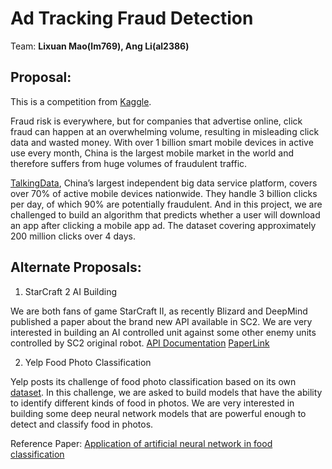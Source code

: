 # Ad Tracking Fraud Detection

Team: **Lixuan Mao(lm769), Ang Li(al2386)**

## Proposal:
This is a competition from [Kaggle](https://www.kaggle.com/c/talkingdata-adtracking-fraud-detection/leaderboard).

Fraud risk is everywhere, but for companies that advertise online, click fraud can happen at an overwhelming volume, resulting in misleading click data and wasted money. With over 1 billion smart mobile devices in active use every month, China is the largest mobile market in the world and therefore suffers from huge volumes of fraudulent traffic.

[TalkingData](https://www.talkingdata.com/), China’s largest independent big data service platform, covers over 70% of active mobile devices nationwide. They handle 3 billion clicks per day, of which 90% are potentially fraudulent. And in this project, we are challenged to build an algorithm that predicts whether a user will download an app after clicking a mobile app ad. The dataset covering approximately 200 million clicks over 4 days.

## Alternate Proposals:
1. StarCraft 2 AI Building

We are both fans of game StarCraft II, as recently Blizard and DeepMind published a paper about the brand new API available in SC2. We are very interested in building an AI controlled unit against some other enemy units controlled by SC2 original robot.
[API Documentation](http://us.battle.net/sc2/en/blog/20944009/the-starcraft-ii-api-has-arrived-8-9-2017)
[PaperLink](http://ieeexplore.ieee.org/document/6637024/)


2.  Yelp Food Photo Classification

Yelp posts its challenge of food photo classification based on its own [dataset](https://www.yelp.com/dataset/download). In this challenge, we are asked to build models that have the ability to identify different kinds of food in photos.
We are very interested in building some deep neural network models that are powerful enough to detect and classify food in photos.

Reference Paper:
[Application of artificial neural network in food classification](https://www.sciencedirect.com/science/article/pii/S0003267011008622)
